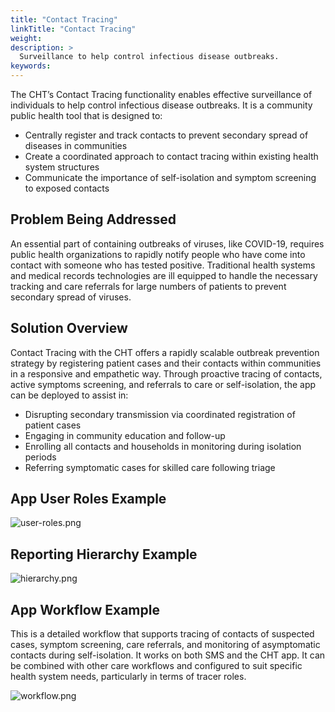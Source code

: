 ```yaml
---
title: "Contact Tracing"
linkTitle: "Contact Tracing"
weight: 
description: >
  Surveillance to help control infectious disease outbreaks.
keywords:  
---
```


The CHT’s Contact Tracing functionality enables effective surveillance of individuals to help control infectious disease outbreaks. It is a community public health tool that is designed to: 

* Centrally register and track contacts to prevent secondary spread of diseases in communities
* Create a coordinated approach to contact tracing within existing health system structures
* Communicate the importance of self-isolation and symptom screening to exposed contacts

## Problem Being Addressed

An essential part of containing outbreaks of viruses, like COVID-19, requires public health organizations to rapidly notify people who have come into contact with someone who has tested positive. Traditional health systems and medical records technologies are ill equipped to handle the necessary tracking and care referrals for large numbers of patients to prevent secondary spread of viruses.

## Solution Overview

Contact Tracing with the CHT offers a rapidly scalable outbreak prevention strategy by registering patient cases and their contacts within communities in a responsive and empathetic way. Through proactive tracing of contacts, active symptoms screening, and referrals to care or self-isolation, the app can be deployed to assist in: 

* Disrupting secondary transmission via coordinated registration of patient cases
* Engaging in community education and follow-up
* Enrolling all contacts and households in monitoring during isolation periods
* Referring symptomatic cases for skilled care following triage

## App User Roles Example

![user-roles.png](user-roles.png)

## Reporting Hierarchy Example

![hierarchy.png](hierarchy.png)

## App Workflow Example

This is a detailed workflow that supports tracing of contacts of suspected cases, symptom screening, care referrals, and monitoring of asymptomatic contacts during self-isolation. It works on both SMS and the CHT app. It can be combined with other care workflows and configured to suit specific health system needs, particularly in terms of tracer roles. 

![workflow.png](workflow.png)